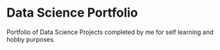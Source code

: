 # Data Science Portfolio
Portfolio of Data Science Projects completed by me for self learning and hobby purposes.
